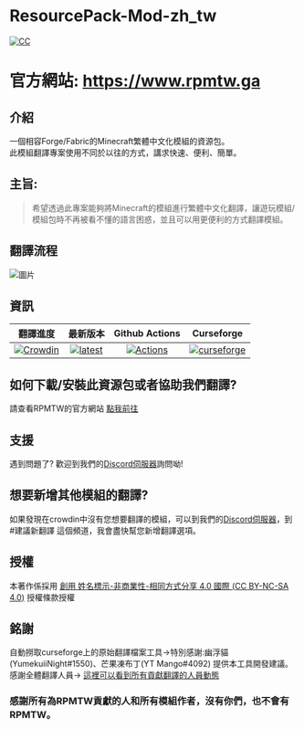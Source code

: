 # ResourcePack-Mod-zh_tw  
[![CC](https://i.creativecommons.org/l/by-nc-sa/4.0/80x15.png)](https://creativecommons.org/licenses/by-nc-sa/4.0/)  

# 官方網站: https://www.rpmtw.ga   

## 介紹
一個相容Forge/Fabric的Minecraft繁體中文化模組的資源包。  
此模組翻譯專案使用不同於以往的方式，講求快速、便利、簡單。  
## 主旨: 
> 希望透過此專案能夠將Minecraft的模組進行繁體中文化翻譯，讓遊玩模組/模組包時不再被看不懂的語言困惑，並且可以用更便利的方式翻譯模組。  

## 翻譯流程
![圖片](https://user-images.githubusercontent.com/48402225/114883277-57e5cd00-9e37-11eb-94ed-afc18d6982c3.png)  

## 資訊
|翻譯進度|最新版本|Github Actions|Curseforge|
|:-----:|:--------:|:------------:|:----------------------------:|
[![Crowdin](https://badges.crowdin.net/resourcepack-mod-zhtw/localized.svg)](https://crowdin.com/project/resourcepack-mod-zhtw)|[![latest](https://img.shields.io/github/release/SiongSng/ResourcePack-Mod-zh_tw.svg)](https://github.com/SiongSng/ResourcePack-Mod-zh_tw/releases/latest)|[![Actions](https://github.com/SiongSng/ResourcePack-Mod-zh_tw/workflows/CI/badge.svg)](https://github.com/SiongSng/ResourcePack-Mod-zh_tw/actions)|[![curseforge](http://cf.way2muchnoise.eu/full_461500_downloads.svg)](https://www.curseforge.com/minecraft/mc-mods/rpmtw-update-mod)
## 如何下載/安裝此資源包或者協助我們翻譯?  
請查看RPMTW的官方網站 [點我前往](https://www.rpmtw.ga)  

## 支援
遇到問題了? 歡迎到我們的[Discord伺服器](https://discord.gg/5xApZtgV2u)詢問呦!    

## 想要新增其他模組的翻譯?
如果發現在crowdin中沒有您想要翻譯的模組，可以到我們的[Discord伺服器](https://discord.gg/5xApZtgV2u)，到#建議新翻譯 這個頻道，我會盡快幫您新增翻譯選項。
## 授權
本著作係採用 [創用 姓名標示-非商業性-相同方式分享 4.0 國際 (CC BY-NC-SA 4.0)](https://creativecommons.org/licenses/by-nc-sa/4.0/deed.zh_TW) 授權條款授權
## 銘謝
自動撈取curseforge上的原始翻譯檔案工具->特別感謝:幽浮貓(YumekuiiNight#1550)、芒果凍布丁(YT Mango#4092) 提供本工具開發建議。   
感謝全體翻譯人員-> [這裡可以看到所有貢獻翻譯的人員動態](https://crowdin.com/project/resourcepack-mod-zhtw/activity_stream)

### 感謝所有為RPMTW貢獻的人和所有模組作者，沒有你們，也不會有RPMTW。
